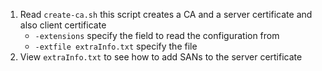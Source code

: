 1. Read `create-ca.sh`
   this script creates a CA and a server certificate and also client certificate
   - `-extensions` specify the field to read the configuration from
   - `-extfile extraInfo.txt` specify the file
2. View `extraInfo.txt` to see how to add SANs to the server certificate
